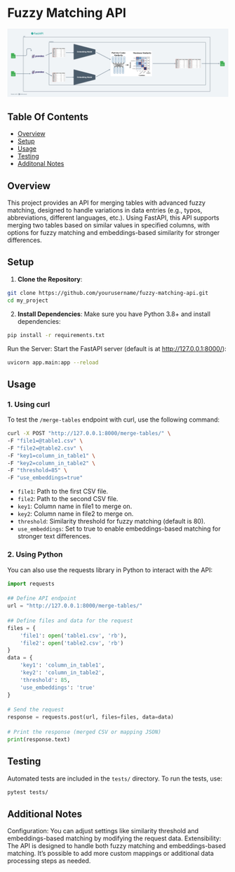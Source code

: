 # Fuzzy Matching API
![thumbnail](assets/thumbnail.png)

## Table Of Contents
- [Overview](#overview)
- [Setup](#setup)
- [Usage](#usage)
- [Testing](#testing)
- [Additonal Notes](#additional-notes)


## Overview
This project provides an API for merging tables with advanced fuzzy matching, designed to handle variations in data entries (e.g., typos, abbreviations, different languages, etc.). Using FastAPI, this API supports merging two tables based on similar values in specified columns, with options for fuzzy matching and embeddings-based similarity for stronger differences.


## Setup

1. **Clone the Repository**:
```bash
git clone https://github.com/yourusername/fuzzy-matching-api.git
cd my_project
```

2. **Install Dependencies**: Make sure you have Python 3.8+ and install dependencies:

```bash
pip install -r requirements.txt
```
Run the Server: Start the FastAPI server (default is at http://127.0.0.1:8000/):

```bash
uvicorn app.main:app --reload
```

## Usage
### 1. Using curl
To test the ```/merge-tables``` endpoint with curl, use the following command:

```bash
curl -X POST "http://127.0.0.1:8000/merge-tables/" \
-F "file1=@table1.csv" \
-F "file2=@table2.csv" \
-F "key1=column_in_table1" \
-F "key2=column_in_table2" \
-F "threshold=85" \
-F "use_embeddings=true"
```

- ```file1```: Path to the first CSV file.
- ```file2```: Path to the second CSV file.
- ```key1```: Column name in file1 to merge on.
- ```key2```: Column name in file2 to merge on.
- ```threshold```: Similarity threshold for fuzzy matching (default is 80).
- ```use_embeddings```: Set to true to enable embeddings-based matching for stronger text differences.
### 2. Using Python
You can also use the requests library in Python to interact with the API:
```python
import requests

## Define API endpoint
url = "http://127.0.0.1:8000/merge-tables/"

## Define files and data for the request
files = {
    'file1': open('table1.csv', 'rb'),
    'file2': open('table2.csv', 'rb')
}
data = {
    'key1': 'column_in_table1',
    'key2': 'column_in_table2',
    'threshold': 85,
    'use_embeddings': 'true'
}

# Send the request
response = requests.post(url, files=files, data=data)

# Print the response (merged CSV or mapping JSON)
print(response.text)
```

## Testing
Automated tests are included in the ```tests/``` directory. To run the tests, use:

```bash
pytest tests/
```

## Additional Notes
Configuration: You can adjust settings like similarity threshold and embeddings-based matching by modifying the request data.
Extensibility: The API is designed to handle both fuzzy matching and embeddings-based matching. It’s possible to add more custom mappings or additional data processing steps as needed.
